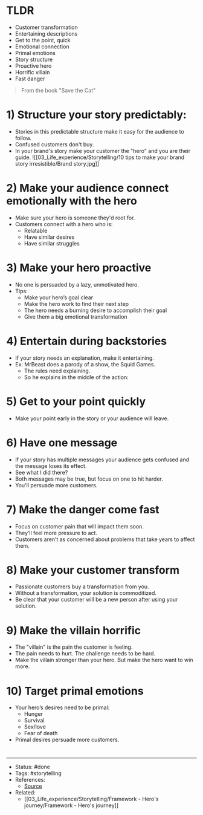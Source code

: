 # TLDR
- Customer transformation
- Entertaining descriptions
- Get to the point, quick
- Emotional connection
- Primal emotions
- Story structure
- Proactive hero
- Horrific villain
- Fast danger

> From the book "Save the Cat"

# 1) Structure your story predictably:
- Stories in this predictable structure make it easy for the audience to follow.
- Confused customers don't buy.
- In your brand's story make your customer the "hero" and you are their guide.
![[03_Life_experience/Storytelling/10 tips to make your brand story irresistible/Brand story.jpg]]

# 2) Make your audience connect emotionally with the hero
- Make sure your hero is someone they'd root for.
- Customers connect with a hero who is:
	- Relatable
	- Have similar desires
	- Have similar struggles

# 3) Make your hero proactive
- No one is persuaded by a lazy, unmotivated hero.
- Tips:
	- Make your hero’s goal clear
	- Make the hero work to find their next step
	- The hero needs a burning desire to accomplish their goal
	- Give them a big emotional transformation

# 4) Entertain during backstories
- If your story needs an explanation, make it entertaining.
- Ex: MrBeast does a parody of a show, the Squid Games.
	- The rules need explaining.
	- So he explains in the middle of the action:

# 5) Get to your point quickly
- Make your point early in the story or your audience will leave.

# 6) Have one message
- If your story has multiple messages your audience gets confused and the message loses its effect.
- See what I did there?
- Both messages may be true, but focus on one to hit harder.
- You'll persuade more customers.

# 7) Make the danger come fast
- Focus on customer pain that will impact them soon.
- They’ll feel more pressure to act.
- Customers aren’t as concerned about problems that take years to affect them.

# 8) Make your customer transform
- Passionate customers buy a transformation from you.
- Without a transformation, your solution is commoditized.
- Be clear that your customer will be a new person after using your solution.

# 9) Make the villain horrific
- The "villain" is the pain the customer is feeling.
- The pain needs to hurt. The challenge needs to be hard.
- Make the villain stronger than your hero. But make the hero want to win more.

# 10) Target primal emotions
- Your hero’s desires need to be primal:
	- Hunger
	- Survival
	- Sex/love
	- Fear of death
- Primal desires persuade more customers.

#
---
- Status: #done
- Tags: #storytelling
- References:
	- [Source](https://twitter.com/BrianFOConnor/status/1597588140738355203)
- Related:
	- [[03_Life_experience/Storytelling/Framework - Hero's journey/Framework - Hero's journey]]
